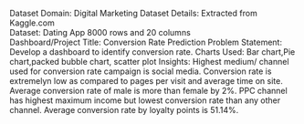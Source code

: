 Dataset Domain: Digital Marketing
Dataset Details: Extracted from Kaggle.com  
Dataset: Dating App 8000 rows and 20 columns  
Dashboard/Project Title:   Conversion Rate Prediction
Problem Statement: Develop a dashboard to identify conversion rate.
Charts Used: Bar chart,Pie chart,packed bubble chart, scatter plot
Insights:
Highest medium/ channel used for conversion rate campaign is social media.
Conversion rate is extremelyn low as compared to pages per visit and average time on site.
Average conversion rate of male is more than female by 2%.
PPC channel has highest maximum income but lowest conversion rate than any other channel.
Average conversion rate by loyalty points is 51.14%.
